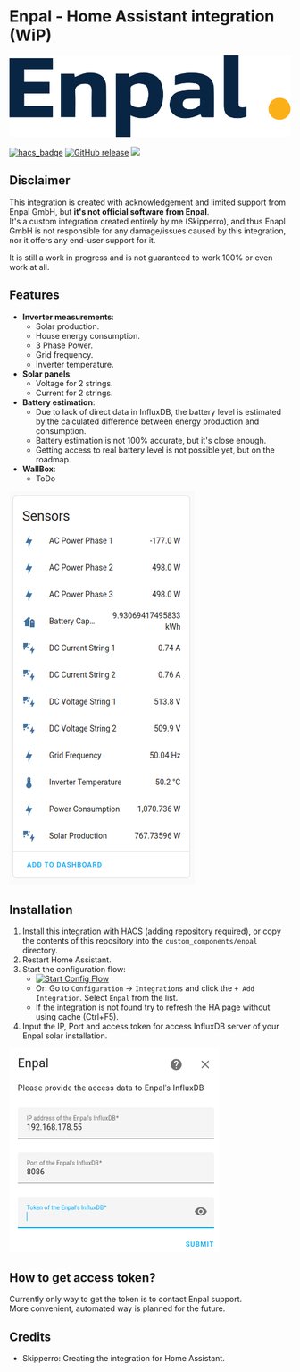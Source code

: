 #  Enpal - Home Assistant integration (WiP)


<img src="images/logo.png" alt="enpal logo" width="512">

[![hacs_badge](https://img.shields.io/badge/HACS-Custom-41BDF5.svg)](https://github.com/hacs/integration)
[![GitHub release](https://img.shields.io/github/release/skipperro/enpal-homeassistant.svg)](https://GitHub.com/skipperro/enpal-homeassistant/releases/)
![](https://img.shields.io/badge/dynamic/json?color=41BDF5&logo=home-assistant&label=integration%20usage&suffix=%20installs&cacheSeconds=15600&url=https://analytics.home-assistant.io/custom_integrations.json&query=$.enpal.total)

## Disclaimer

This integration is created with acknowledgement and limited support from Enpal GmbH, but __it's not official software from Enpal__.<br>
It's a custom integration created entirely by me (Skipperro), and thus Enapl GmbH is not responsible for any damage/issues caused by this integration, nor it offers any end-user support for it.

It is still a work in progress and is not guaranteed to work 100% or even work at all.<br>


## Features

- **Inverter measurements**:
  - Solar production.
  - House energy consumption.
  - 3 Phase Power.
  - Grid frequency.
  - Inverter temperature.
- **Solar panels**:
  - Voltage for 2 strings.
  - Current for 2 strings.
- **Battery estimation**:
   - Due to lack of direct data in InfluxDB, the battery level is estimated by the calculated difference between energy production and consumption.
   - Battery estimation is not 100% accurate, but it's close enough.
   - Getting access to real battery level is not possible yet, but on the roadmap.
- **WallBox**:
  - ToDo

![enpal measurements](images/enpal-measurements.png)

## Installation

1. Install this integration with HACS (adding repository required), or copy the contents of this
repository into the `custom_components/enpal` directory.
2. Restart Home Assistant.
3. Start the configuration flow:
   - [![Start Config Flow](https://my.home-assistant.io/badges/config_flow_start.svg)](https://my.home-assistant.io/redirect/config_flow_start?domain=enpal)
   - Or: Go to `Configuration` -> `Integrations` and click the `+ Add Integration`. Select `Enpal` from the list.
   - If the integration is not found try to refresh the HA page without using cache (Ctrl+F5).
4. Input the IP, Port and access token for access InfluxDB server of your Enpal solar installation.

![enpal config](images/enpal-config.png)

## How to get access token?

Currently only way to get the token is to contact Enpal support.<br>
More convenient, automated way is planned for the future.

## Credits
 
- Skipperro: Creating the integration for Home Assistant.